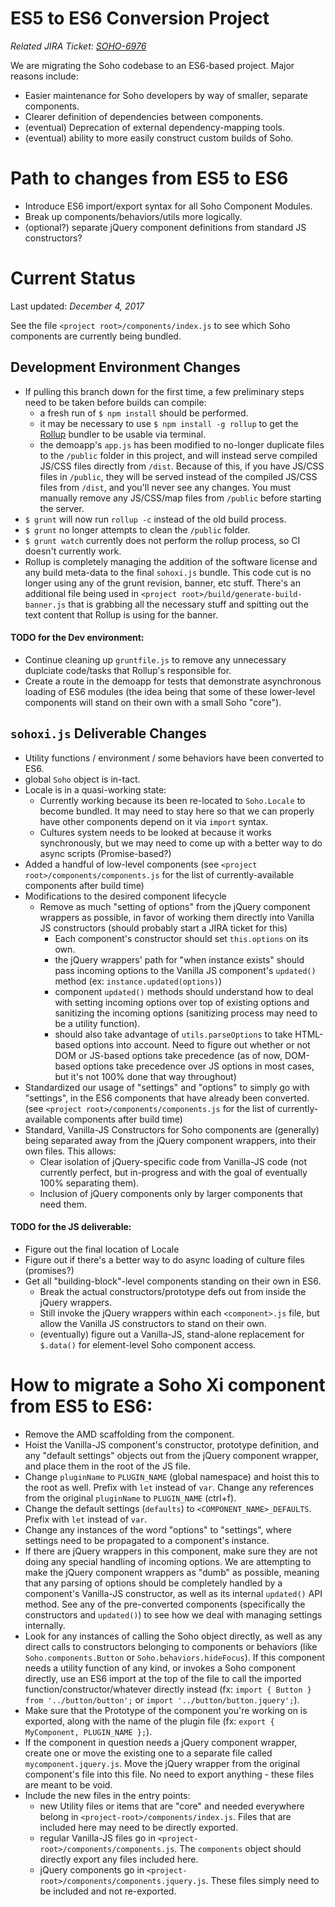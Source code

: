 # ES5 to ES6 Conversion Project

*Related JIRA Ticket: [SOHO-6976](https://jira.infor.com/browse/SOHO-6976)*

We are migrating the Soho codebase to an ES6-based project.  Major reasons include:
- Easier maintenance for Soho developers by way of smaller, separate components.
- Clearer definition of dependencies between components.
- (eventual) Deprecation of external dependency-mapping tools.
- (eventual) ability to more easily construct custom builds of Soho.

# Path to changes from ES5 to ES6

- Introduce ES6 import/export syntax for all Soho Component Modules.
- Break up components/behaviors/utils more logically.
- (optional?) separate jQuery component definitions from standard JS constructors?

# Current Status

Last updated:  *December 4, 2017*

See the file `<project root>/components/index.js` to see which Soho components are currently being bundled.

## Development Environment Changes

- If pulling this branch down for the first time, a few preliminary steps need to be taken before builds can compile:
  - a fresh run of `$ npm install` should be performed.
  - it may be necessary to use `$ npm install -g rollup` to get the [Rollup](https://github.com/rollup/rollup) bundler to be usable via terminal.
  - the demoapp's `app.js` has been modified to no-longer duplicate files to the `/public` folder in this project, and will instead serve compiled JS/CSS files directly from `/dist`.  Because of this, if you have JS/CSS files in `/public`, they will be served instead of the compiled JS/CSS files from `/dist`, and you'll never see any changes.  You must manually remove any JS/CSS/map files from `/public` before starting the server.
- `$ grunt` will now run `rollup -c` instead of the old build process.
- `$ grunt` no longer attempts to clean the `/public` folder.
- `$ grunt watch` currently does not perform the rollup process, so CI doesn't currently work.
- Rollup is completely managing the addition of the software license and any build meta-data to the final `sohoxi.js` bundle.  This code cut is no longer using any of the grunt revision, banner, etc stuff.  There's an additional file being used in `<project root>/build/generate-build-banner.js` that is grabbing all the necessary stuff and spitting out the text content that Rollup is using for the banner.

#### TODO for the Dev environment:

- Continue cleaning up `gruntfile.js` to remove any unnecessary duplciate code/tasks that Rollup's responsible for.
- Create a route in the demoapp for tests that demonstrate asynchronous loading of ES6 modules (the idea being that some of these lower-level components will stand on their own with a small Soho "core").

## `sohoxi.js` Deliverable Changes

- Utility functions / environment / some behaviors have been converted to ES6.
- global `Soho` object is in-tact.
- Locale is in a quasi-working state:
  - Currently working because its been re-located to `Soho.Locale` to become bundled.  It may need to stay here so that we can properly have other components depend on it via `import` syntax.
  - Cultures system needs to be looked at because it works synchronously, but we may need to come up with a better way to do async scripts (Promise-based?)
- Added a handful of low-level components (see `<project root>/components/components.js` for the list of currently-available components after build time)
- Modifications to the desired component lifecycle
  - Remove as much "setting of options" from the jQuery component wrappers as possible, in favor of working them directly into Vanilla JS constructors (should probably start a JIRA ticket for this)
    - Each component's constructor should set `this.options` on its own.
    - the jQuery wrappers' path for "when instance exists" should pass incoming options to the Vanilla JS component's `updated()` method (ex: `instance.updated(options)`)
    - component `updated()` methods should understand how to deal with setting incoming options over top of existing options and sanitizing the incoming options (sanitizing process may need to be a utility function).
    - should also take advantage of `utils.parseOptions` to take HTML-based options into account.  Need to figure out whether or not DOM or JS-based options take precedence (as of now, DOM-based options take precedence over JS options in most cases, but it's not 100% done that way throughout)
- Standardized our usage of "settings" and "options" to simply go with "settings", in the ES6 components that have already been converted. (see `<project root>/components/components.js` for the list of currently-available components after build time)
- Standard, Vanilla-JS Constructors for Soho components are (generally) being separated away from the jQuery component wrappers, into their own files.  This allows:
  - Clear isolation of jQuery-specific code from Vanilla-JS code (not currently perfect, but in-progress and with the goal of eventually 100% separating them).
  - Inclusion of jQuery components only by larger components that need them.

#### TODO for the JS deliverable:

- Figure out the final location of Locale
- Figure out if there's a better way to do async loading of culture files (promises?)
- Get all "building-block"-level components standing on their own in ES6.
  - Break the actual constructors/prototype defs out from inside the jQuery wrappers.
  - Still invoke the jQuery wrappers within each `<component>.js` file, but allow the Vanilla JS constructors to stand on their own.
  - (eventually) figure out a Vanilla-JS, stand-alone replacement for `$.data()` for element-level Soho component access.

# How to migrate a Soho Xi component from ES5 to ES6:

- Remove the AMD scaffolding from the component.
- Hoist the Vanilla-JS component's constructor, prototype definition, and any "default settings" objects out from the jQuery component wrapper, and place them in the root of the JS file.
- Change `pluginName` to `PLUGIN_NAME` (global namespace) and hoist this to the root as well.  Prefix with `let` instead of `var`.  Change any references from the original `pluginName` to `PLUGIN_NAME` (ctrl+f).
- Change the default settings (`defaults`) to `<COMPONENT_NAME>_DEFAULTS`. Prefix with `let` instead of `var`.
- Change any instances of the word "options" to "settings", where settings need to be propagated to a component's instance.
- If there are jQuery wrappers in this component, make sure they are not doing any special handling of incoming options.  We are attempting to make the jQuery component wrappers as "dumb" as possible, meaning that any parsing of options should be completely handled by a component's Vanilla-JS constructor, as well as its internal `updated()` API method.  See any of the pre-converted components (specifically the constructors and `updated()`) to see how we deal with managing settings internally.
- Look for any instances of calling the Soho object directly, as well as any direct calls to constructors belonging to components or behaviors (like `Soho.components.Button` or `Soho.behaviors.hideFocus`).  If this component needs a utility function of any kind, or invokes a Soho component directly, use an ES6 import at the top of the file to call the imported function/constructor/whatever directly instead (fx: `import { Button } from '../button/button';` or `import '../button/button.jquery';`).
- Make sure that the Prototype of the component you're working on is exported, along with the name of the plugin file (fx: `export { MyComponent, PLUGIN_NAME };`).
- If the component in question needs a jQuery component wrapper, create one or move the existing one to a separate file called `mycomponent.jquery.js`.  Move the jQuery wrapper from the original component's file into this file.  No need to export anything - these files are meant to be void.
- Include the new files in the entry points:
  - new Utility files or items that are "core" and needed everywhere belong in `<project-root>/components/index.js`.  Files that are included here may need to be directly exported.
  - regular Vanilla-JS files go in `<project-root>/components/components.js`.  The `components` object should directly export any files included here.
  - jQuery components go in `<project-root>/components/components.jquery.js`.  These files simply need to be included and not re-exported.
